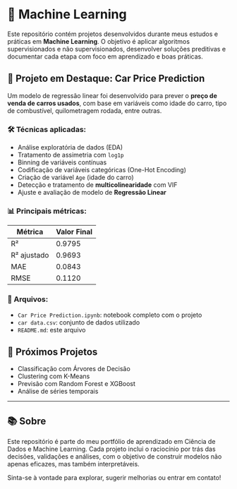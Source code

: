 # 🧠 Machine Learning

Este repositório contém projetos desenvolvidos durante meus estudos e práticas em **Machine Learning**. O objetivo é aplicar algoritmos supervisionados e não supervisionados, desenvolver soluções preditivas e documentar cada etapa com foco em aprendizado e boas práticas.

## 📌 Projeto em Destaque: Car Price Prediction

Um modelo de regressão linear foi desenvolvido para prever o **preço de venda de carros usados**, com base em variáveis como idade do carro, tipo de combustível, quilometragem rodada, entre outras.

### 🛠 Técnicas aplicadas:
- Análise exploratória de dados (EDA)
- Tratamento de assimetria com `log1p`
- Binning de variáveis contínuas
- Codificação de variáveis categóricas (One-Hot Encoding)
- Criação de variável `Age` (idade do carro)
- Detecção e tratamento de **multicolinearidade** com VIF
- Ajuste e avaliação de modelo de **Regressão Linear**

### 📊 Principais métricas:
| Métrica       | Valor Final |
|---------------|-------------|
| R²            | 0.9795      |
| R² ajustado   | 0.9693      |
| MAE           | 0.0843      |
| RMSE          | 0.1120      |

### 📁 Arquivos:
- `Car Price Prediction.ipynb`: notebook completo com o projeto
- `car data.csv`: conjunto de dados utilizado
- `README.md`: este arquivo

## 🚀 Próximos Projetos
- Classificação com Árvores de Decisão
- Clustering com K-Means
- Previsão com Random Forest e XGBoost
- Análise de séries temporais

---

## 📚 Sobre

Este repositório é parte do meu portfólio de aprendizado em Ciência de Dados e Machine Learning. Cada projeto inclui o raciocínio por trás das decisões, validações e análises, com o objetivo de construir modelos não apenas eficazes, mas também interpretáveis.

Sinta-se à vontade para explorar, sugerir melhorias ou entrar em contato!
